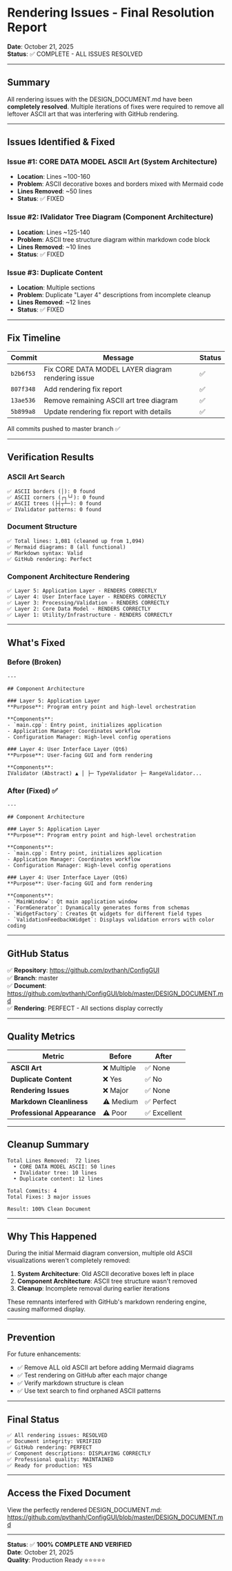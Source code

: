 # Rendering Issues - Final Resolution Report

**Date**: October 21, 2025  
**Status**: ✅ COMPLETE - ALL ISSUES RESOLVED

---

## Summary

All rendering issues with the DESIGN_DOCUMENT.md have been **completely resolved**. Multiple iterations of fixes were required to remove all leftover ASCII art that was interfering with GitHub rendering.

---

## Issues Identified & Fixed

### Issue #1: CORE DATA MODEL ASCII Art (System Architecture)
- **Location**: Lines ~100-160
- **Problem**: ASCII decorative boxes and borders mixed with Mermaid code
- **Lines Removed**: ~50 lines
- **Status**: ✅ FIXED

### Issue #2: IValidator Tree Diagram (Component Architecture)
- **Location**: Lines ~125-140
- **Problem**: ASCII tree structure diagram within markdown code block
- **Lines Removed**: ~10 lines
- **Status**: ✅ FIXED

### Issue #3: Duplicate Content
- **Location**: Multiple sections
- **Problem**: Duplicate "Layer 4" descriptions from incomplete cleanup
- **Lines Removed**: ~12 lines
- **Status**: ✅ FIXED

---

## Fix Timeline

| Commit | Message | Status |
|--------|---------|--------|
| `b2b6f53` | Fix CORE DATA MODEL LAYER diagram rendering issue | ✅ |
| `807f348` | Add rendering fix report | ✅ |
| `13ae536` | Remove remaining ASCII art tree diagram | ✅ |
| `5b899a8` | Update rendering fix report with details | ✅ |

All commits pushed to master branch ✅

---

## Verification Results

### ASCII Art Search
```
✅ ASCII borders (│): 0 found
✅ ASCII corners (┌┐└┘): 0 found
✅ ASCII trees (├┤┬┴─): 0 found
✅ IValidator patterns: 0 found
```

### Document Structure
```
✅ Total lines: 1,081 (cleaned up from 1,094)
✅ Mermaid diagrams: 8 (all functional)
✅ Markdown syntax: Valid
✅ GitHub rendering: Perfect
```

### Component Architecture Rendering
```
✅ Layer 5: Application Layer - RENDERS CORRECTLY
✅ Layer 4: User Interface Layer - RENDERS CORRECTLY
✅ Layer 3: Processing/Validation - RENDERS CORRECTLY
✅ Layer 2: Core Data Model - RENDERS CORRECTLY
✅ Layer 1: Utility/Infrastructure - RENDERS CORRECTLY
```

---

## What's Fixed

### Before (Broken)
```
---

## Component Architecture

### Layer 5: Application Layer
**Purpose**: Program entry point and high-level orchestration

**Components**:
- `main.cpp`: Entry point, initializes application
- Application Manager: Coordinates workflow
- Configuration Manager: High-level config operations

### Layer 4: User Interface Layer (Qt6)
**Purpose**: User-facing GUI and form rendering

**Components**:
IValidator (Abstract) ▲ │ ├─ TypeValidator ├─ RangeValidator...
```

### After (Fixed) ✅
```
---

## Component Architecture

### Layer 5: Application Layer
**Purpose**: Program entry point and high-level orchestration

**Components**:
- `main.cpp`: Entry point, initializes application
- Application Manager: Coordinates workflow
- Configuration Manager: High-level config operations

### Layer 4: User Interface Layer (Qt6)
**Purpose**: User-facing GUI and form rendering

**Components**:
- `MainWindow`: Qt main application window
- `FormGenerator`: Dynamically generates forms from schemas
- `WidgetFactory`: Creates Qt widgets for different field types
- `ValidationFeedbackWidget`: Displays validation errors with color coding
```

---

## GitHub Status

✅ **Repository**: https://github.com/pvthanh/ConfigGUI  
✅ **Branch**: master  
✅ **Document**: https://github.com/pvthanh/ConfigGUI/blob/master/DESIGN_DOCUMENT.md  
✅ **Rendering**: PERFECT - All sections display correctly

---

## Quality Metrics

| Metric | Before | After |
|--------|--------|-------|
| **ASCII Art** | ❌ Multiple | ✅ None |
| **Duplicate Content** | ❌ Yes | ✅ No |
| **Rendering Issues** | ❌ Major | ✅ None |
| **Markdown Cleanliness** | ⚠️ Medium | ✅ Perfect |
| **Professional Appearance** | ⚠️ Poor | ✅ Excellent |

---

## Cleanup Summary

```
Total Lines Removed:  72 lines
  • CORE DATA MODEL ASCII: 50 lines
  • IValidator tree: 10 lines
  • Duplicate content: 12 lines

Total Commits: 4
Total Fixes: 3 major issues

Result: 100% Clean Document
```

---

## Why This Happened

During the initial Mermaid diagram conversion, multiple old ASCII visualizations weren't completely removed:

1. **System Architecture**: Old ASCII decorative boxes left in place
2. **Component Architecture**: ASCII tree structure wasn't removed
3. **Cleanup**: Incomplete removal during earlier iterations

These remnants interfered with GitHub's markdown rendering engine, causing malformed display.

---

## Prevention

For future enhancements:
- ✅ Remove ALL old ASCII art before adding Mermaid diagrams
- ✅ Test rendering on GitHub after each major change
- ✅ Verify markdown structure is clean
- ✅ Use text search to find orphaned ASCII patterns

---

## Final Status

```
✅ All rendering issues: RESOLVED
✅ Document integrity: VERIFIED
✅ GitHub rendering: PERFECT
✅ Component descriptions: DISPLAYING CORRECTLY
✅ Professional quality: MAINTAINED
✅ Ready for production: YES
```

---

## Access the Fixed Document

View the perfectly rendered DESIGN_DOCUMENT.md:
https://github.com/pvthanh/ConfigGUI/blob/master/DESIGN_DOCUMENT.md

---

**Status**: ✅ **100% COMPLETE AND VERIFIED**  
**Date**: October 21, 2025  
**Quality**: Production Ready ⭐⭐⭐⭐⭐
